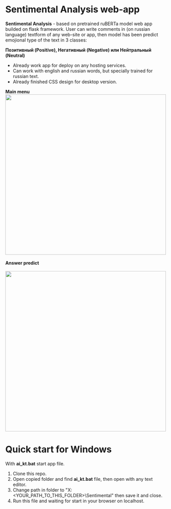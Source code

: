 # Sentimental Analysis web-app

  **Sentimental Analysis** - based on pretrained ruBERTa model web app builded on flask framework. User can write comments in (on russian language) textform of any web-site or app, then model has been predict emojional type of the text in 3 classes:
  
  **Позитивный (Positive), Негативный (Negative) или Нейтральный (Neutral)**

  * Already work app for deploy on any hosting services.
  * Can work with english and russian words, but specially trained for russian text.
  * Already finished CSS design for desktop version.

**Main menu**
<br>
<img src="https://github.com/everythingisc00l/Machine-Learning-web-apps/assets/105049664/64a8029a-eb50-479c-968e-759f4b1e2d28" width="500"/>
<br>
<br>
**Answer predict**
<br>
<br>
<img src="https://github.com/everythingisc00l/Machine-Learning-web-apps/assets/105049664/db5ee2b5-ee2b-4686-b7f3-73ae1fdfefeb" width="500"/>

# Quick start for Windows

With **ai_kt.bat** start app file.

1. Clone this repo.
2. Open copied folder and find **ai_kt.bat** file, then open with any text editor.
3. Change path in folder to "X:\<YOUR_PATH_TO_THIS_FOLDER>\Sentimental" then save it and close.
4. Run this file and waiting for start in your browser on localhost. 
